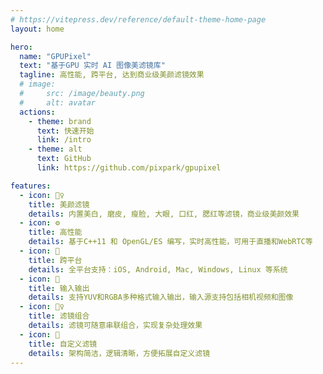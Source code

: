 ```yaml
---
# https://vitepress.dev/reference/default-theme-home-page
layout: home

hero:
  name: "GPUPixel"
  text: "基于GPU 实时 AI 图像美滤镜库"
  tagline: 高性能, 跨平台, 达到商业级美颜滤镜效果
  # image:
  #     src: /image/beauty.png
  #     alt: avatar
  actions:
    - theme: brand
      text: 快速开始
      link: /intro
    - theme: alt
      text: GitHub
      link: https://github.com/pixpark/gpupixel

features:
  - icon: 🤹‍♀️
    title: 美颜滤镜
    details: 内置美白, 磨皮, 瘦脸, 大眼, 口红, 腮红等滤镜，商业级美颜效果
  - icon: ⚙
    title: 高性能
    details: 基于C++11 和 OpenGL/ES 编写，实时高性能，可用于直播和WebRTC等
  - icon: 📱
    title: 跨平台
    details: 全平台支持：iOS, Android, Mac, Windows, Linux 等系统
  - icon: 🌇
    title: 输入输出
    details: 支持YUV和RGBA多种格式输入输出，输入源支持包括相机视频和图像
  - icon: 🧚‍♀️
    title: 滤镜组合
    details: 滤镜可随意串联组合，实现复杂处理效果
  - icon: 🧸
    title: 自定义滤镜
    details: 架构简洁，逻辑清晰，方便拓展自定义滤镜
---
```


